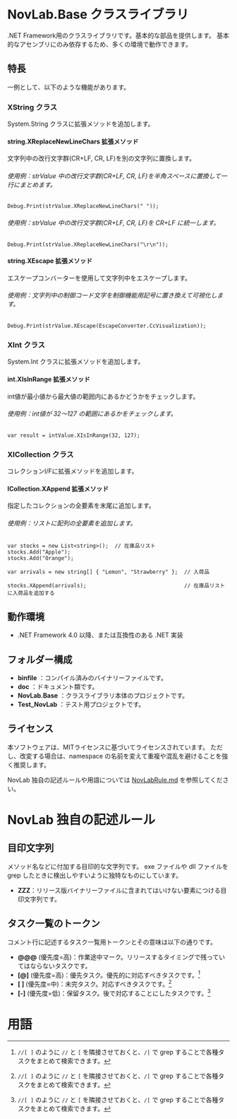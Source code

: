 ﻿# NovLab.Base クラスライブラリ

.NET Framework用のクラスライブラリです。基本的な部品を提供します。
基本的なアセンブリにのみ依存するため、多くの環境で動作できます。


## 特長

一例として、以下のような機能があります。

### XString クラス
System.String クラスに拡張メソッドを追加します。

#### string.XReplaceNewLineChars 拡張メソッド
文字列中の改行文字群(CR+LF, CR, LF)を別の文字列に置換します。

###### 使用例：strValue 中の改行文字群(CR+LF, CR, LF)を半角スペースに置換して一行にまとめます。
```
Debug.Print(strValue.XReplaceNewLineChars(" "));
```

###### 使用例：strValue 中の改行文字群(CR+LF, CR, LF)を CR+LF に統一します。
```
Debug.Print(strValue.XReplaceNewLineChars("\r\n"));
```

#### string.XEscape 拡張メソッド
エスケープコンバーターを使用して文字列中をエスケープします。

###### 使用例：文字列中の制御コード文字を制御機能用記号に置き換えて可視化します。
```
Debug.Print(strValue.XEscape(EscapeConverter.CcVisualization));
```

### XInt クラス
System.Int クラスに拡張メソッドを追加します。

#### int.XIsInRange 拡張メソッド
int値が最小値から最大値の範囲内にあるかどうかをチェックします。

###### 使用例：int値が 32～127 の範囲にあるかをチェックします。
```
var result = intValue.XIsInRange(32, 127);
```

### XICollection クラス
コレクションI/Fに拡張メソッドを追加します。

#### ICollection.XAppend 拡張メソッド
指定したコレクションの全要素を末尾に追加します。

###### 使用例：リストに配列の全要素を追加します。
```
var stocks = new List<string>();  // 在庫品リスト
stocks.Add("Apple");
stocks.Add("Orange");

var arrivals = new string[] { "Lemon", "Strawberry" };  // 入荷品

stocks.XAppend(arrivals);                               // 在庫品リストに入荷品を追加する
```


## 動作環境

- .NET Framework 4.0 以降、または互換性のある .NET 実装


## フォルダー構成

- **binfile** ：コンパイル済みのバイナリーファイルです。
- **doc** ：ドキュメント類です。
- **NovLab.Base** ：クラスライブラリ本体のプロジェクトです。
- **Test_NovLab** ：テスト用プロジェクトです。


## ライセンス

本ソフトウェアは、MITライセンスに基づいてライセンスされています。
ただし、改変する場合は、namespace の名前を変えて重複や混乱を避けることを強く推奨します。




NovLab 独自の記述ルールや用語については [NovLabRule.md](https://github.com/Nov-Lab/Nov-Lab/NovLabRule.md) を参照してください。




# NovLab 独自の記述ルール

## 目印文字列

メソッド名などに付加する目印的な文字列です。
exe ファイルや dll ファイルを grep したときに検出しやすいように独特なものにしています。

- **ZZZ**：リリース版バイナリーファイルに含まれてはいけない要素につける目印文字列です。


## タスク一覧のトークン

コメント行に記述するタスク一覧用トークンとその意味は以下の通りです。

- **@@@** (優先度=高)：作業途中マーク。リリースするタイミングで残っていてはならないタスクです。
- **[@]** (優先度=高)：優先タスク。優先的に対応すべきタスクです。[^1]
- **[ ]** (優先度=中)：未完タスク。対応すべきタスクです。[^1]
- **[-]** (優先度=低)：保留タスク。後で対応することにしたタスクです。[^1]

[^1]: `//[ ]` のように `//` と `[` を隣接させておくと、`/[` で grep することで各種タスクをまとめて検索できます。


# 用語

